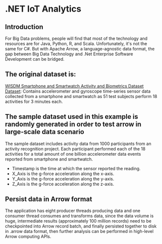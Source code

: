 ﻿# .NET IoT Analytics

## Introduction

For Big Data problems, people will find that most of the technology and resources are for Java, Python, R, and Scala.
Unfortunately, it's not the same for C#. But with Apache Arrow, a language-agnostic data format, the gap between Big Data Technology and
.Net Enterprise Software Development can be bridged. 

## The original dataset is:

[WISDM Smartphone and Smartwatch Activity and Biometrics Dataset Dataset](https://archive.ics.uci.edu/ml/datasets/WISDM+Smartphone+and+Smartwatch+Activity+and+Biometrics+Dataset+):
   Contains accelerometer and gyroscope time-series sensor data collected from a smartphone and smartwatch as 51 test subjects perform 18 activities for 3 minutes each.

## The sample dataset used in this example is randomly generated in order to test arrow in large-scale data scenario

The sample dataset includes activity data from 1000 participants from an activity recognition project.
Each participant performed each of the 18 activities for a total amount of one billion accelerometer data events
reported from smartphone and smartwatch.

* Timestamp is the time at which the sensor reported the reading.
* X_Axis is the g-force acceleration along the x-axis.
* Y_Axis is the g-force acceleration along the y-axis.
* Z_Axis is the g-force acceleration along the z-axis.

## Persist data in Arrow format

The application has eight producer threads producing data and one consumer thread consumes and transforms data, since the data volume is huge,
intermediate results (approximately 100 million records) need to be checkpointed into Arrow record batch, and finally persisted together to disk in .arrow data format,
then further analysis can be performed in high-level Arrow computing APIs.
